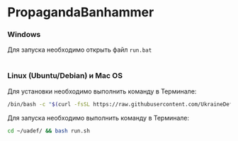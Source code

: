 # PropagandaBanhammer

### Windows
Для запуска необходимо открыть файл `run.bat`
<br/><br/>
### Linux (Ubuntu/Debian) и Mac OS
Для установки необходимо выполнить команду в Терминале:<br/>
```bash
/bin/bash -c "$(curl -fsSL https://raw.githubusercontent.com/UkraineDefender/PropagandaBanhammer/main/install.sh)"
```

Для запуска необходимо выполнить команду в Терминале:<br/>
```bash
cd ~/uadef/ && bash run.sh
```
